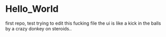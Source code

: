 # Hello_World
first repo, test
trying to edit this fucking file the ui is like a kick in the balls by a crazy donkey on steroids..
